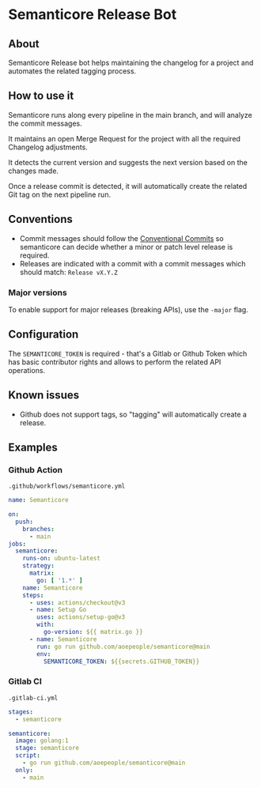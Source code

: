 # Semanticore Release Bot

## About

Semanticore Release bot helps maintaining the changelog for a project and automates the related tagging process.

## How to use it

Semanticore runs along every pipeline in the main branch, and will analyze the commit messages.

It maintains an open Merge Request for the project with all the required Changelog adjustments.

It detects the current version and suggests the next version based on the changes made.

Once a release commit is detected, it will automatically create the related Git tag on the next pipeline run.

## Conventions

* Commit messages should follow the [Conventional Commits](https://www.conventionalcommits.org/en/v1.0.0/) so semanticore can decide whether a minor or patch level release is required.
* Releases are indicated with a commit with a commit messages which should match: `Release vX.Y.Z`

### Major versions

To enable support for major releases (breaking APIs), use the `-major` flag.

## Configuration

The `SEMANTICORE_TOKEN` is required - that's a Gitlab or Github Token which has basic contributor rights and allows to perform the related API operations.

## Known issues

* Github does not support tags, so "tagging" will automatically create a release.

## Examples

### Github Action

`.github/workflows/semanticore.yml`
```yaml
name: Semanticore

on:
  push:
    branches:
      - main
jobs:
  semanticore:
    runs-on: ubuntu-latest
    strategy:
      matrix:
        go: [ '1.*' ]
    name: Semanticore
    steps:
      - uses: actions/checkout@v3
      - name: Setup Go
        uses: actions/setup-go@v3
        with:
          go-version: ${{ matrix.go }}
      - name: Semanticore
        run: go run github.com/aoepeople/semanticore@main
        env:
          SEMANTICORE_TOKEN: ${{secrets.GITHUB_TOKEN}}
```

### Gitlab CI

`.gitlab-ci.yml`
```yaml
stages:
  - semanticore

semanticore:
  image: golang:1
  stage: semanticore
  script:
    - go run github.com/aoepeople/semanticore@main
  only:
    - main
```
